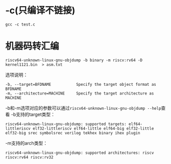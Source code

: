# -c(只编译不链接)
```
gcc -c test.c
```

# 机器码转汇编
```
riscv64-unknown-linux-gnu-objdump -b binary -m riscv:rv64 -D kernel1121.bin  > asm.txt
```
选项说明：
```
-b, --target=BFDNAME           Specify the target object format as BFDNAME
-m, --architecture=MACHINE     Specify the target architecture as MACHINE
```
-b和-m选项对应的参数可以通过`riscv64-unknown-linux-gnu-objdump --help`查看
-b支持的target类型：
```
riscv64-unknown-linux-gnu-objdump: supported targets: elf64-littleriscv elf32-littleriscv elf64-little elf64-big elf32-little elf32-big srec symbolsrec verilog tekhex binary ihex plugin
```
-m支持的arch类型：
```
riscv64-unknown-linux-gnu-objdump: supported architectures: riscv riscv:rv64 riscv:rv32
```